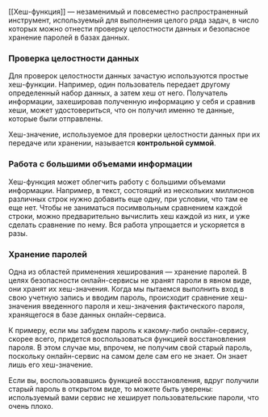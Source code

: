 

[[Хеш-функция]] — незаменимый и повсеместно распространенный инструмент, используемый для выполнения целого ряда задач, в число которых можно отнести проверку целостности данных и безопасное хранение паролей в базах данных.

### **Проверка целостности данных**

Для проверок целостности данных зачастую используются простые хеш-функции. Например, один пользователь передает другому определенный набор данных, а затем хеш от него. Получатель информации, захешировав полученную информацию у себя и сравнив хеши, может удостовериться, что он получил именно те данные, которые были отправлены.

Хеш-значение, используемое для проверки целостности данных при их передаче или хранении, называется **контрольной суммой**.

### **Работа с большими объемами информации**

Хеш-функция может облегчить работу с большими объемами информации. Например, в текст, состоящий из нескольких миллионов различных строк нужно добавить еще одну, при условии, что там ее еще нет. Чтобы не заниматься посимвольным сравнением каждой строки, можно предварительно вычислить хеш каждой из них, и уже сделать сравнение по нему. Вся работа упрощается и ускоряется в разы.

### Хранение паролей

Одна из областей применения хеширования — хранение паролей. В целях безопасности онлайн-сервисы не хранят пароли в явном виде, они хранят их хеш-значения. Когда мы пытаемся выполнить вход в свою учетную запись и вводим пароль, происходит сравнение хеш-значения введенного пароля и хеш-значения фактического пароля, хранящегося в базе данных онлайн-сервиса.

К примеру, если мы забудем пароль к какому-либо онлайн-сервису, скорее всего, придется воспользоваться функцией восстановления пароля. В этом случае мы, впрочем, не получим свой старый пароль, поскольку онлайн-сервис на самом деле сам его не знает. Он знает лишь его хеш-значение.

Если вы, воспользовавшись функцией восстановления, вдруг получили старый пароль в открытом виде, то можете быть уверены: используемый вами сервис не хеширует пользовательские пароли, что очень плохо.